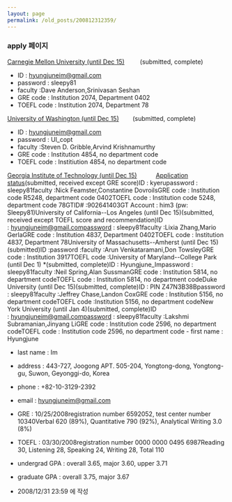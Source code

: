 ```yaml
---
layout: page
permalink: /old_posts/200812312359/
---
```


### apply 페이지

<a href="https://applyweb.cs.cmu.edu/apply/index.php?domain=1" title="">Carnegie Mellon University (until Dec 15)</a>         (submitted, complete)
- ID : hyungjuneim@gmail.com
- password : sleepy81
- faculty :Dave Anderson,Srinivasan Seshan
- GRE code : Institution 2074, Department 0402
- TOEFL code : Institution 2074, Department 78


<a href="https://www.grad.washington.edu/applForAdmiss/login.aspx" title="">University of Washington (until Dec 15)</a>        (submitted, complete)
- ID : hyungjuneim@gmail.com
- password : Ul_copt
- faculty :Steven D. Gribble,Arvind Krishnamurthy
- GRE code : Institution 4854, no department code
- TOEFL code : Institiution 4854, no department code


<a href="https://www.applyweb.com/cgi-bin/app?gatechg" title="">Georgia Institute of Technology (until Dec 15)</a>           <a href="http://www.gradadmiss.gatech.edu">Application status</a>(submitted, received except GRE score)ID : kyerupassword : sleepy81faculty :Nick Feamster,Constantine DovroilsGRE code : Institution code R5248, department code 0402TOEFL code : Institution code 5248, department code 78GTID# :902641403GT Account : him3 (pw: Sleepy81)University of California--Los Angeles (until Dec 15)(submitted, received except TOEFL score and recommendation)ID : hyungjuneim@gmail.compassword : sleepy81faculty :Lixia Zhang,Mario GerlaGRE code : Institution 4837, Department 0402TOEFL code : Institution 4837, Department 78University of Massachusetts--Amherst (until Dec 15)(submitted)ID :password :faculty :Arun Venkataramani,Don TowsleyGRE code : Institution 3917TOEFL code :University of Maryland--College Park (until Dec 1) *(submitted, complete)ID : Hyungjune_Impassword : sleepy81faculty :Neil Spring,Alan SussmanGRE code : Institution 5814, no department codeTOEFL code : Institution 5814, no department codeDuke University (until Dec 15)(submitted, complete)ID : PIN Z47N3B38Bpassword : sleepy81faculty :Jeffrey Chase,Landon CoxGRE code : Institution 5156, no department codeTOEFL code :Institution 5156, no department codeNew York University (until Jan 4)(submitted, complete)ID : hyungjuneim@gmail.compassword : sleepy81faculty :Lakshmi Subramanian,Jinyang LiGRE code : Institution code 2596, no department codeTOEFL code : Institution code 2596, no department code
<a name="4642419_1"></a>- first name : Hyungjune
- last name : Im
- address : 443-727, Joogong APT. 505-204, Yongtong-dong, Yongtong-gu, Suwon, Geyonggi-do, Korea
- phone : +82-10-3129-2392
- email : hyungjuneim@gmail.com
- GRE : 10/25/2008registration number 6592052, test center number 10340Verbal 620 (89%), Quantitative 790 (92%), Analytical Writing 3.0 (8%)
- TOEFL : 03/30/2008registration number 0000 0000 0495 6987Reading 30, Listening 28, Speaking 24, Writing 28, Total 110
- undergrad GPA : overall 3.65, major 3.60, upper 3.71
- graduate GPA : overall 3.75, major 3.67






- 2008/12/31 23:59 에 작성
